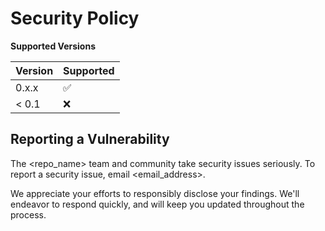 # Security Policy

**Supported Versions**

<!---Add supported versions to table-->

| Version | Supported          |
|---------| ------------------ |
| 0.x.x   | :white_check_mark: |
| < 0.1   | :x:                |

## Reporting a Vulnerability

The <repo_name> team and community take security issues seriously. To report a security issue, email <email_address>.

We appreciate your efforts to responsibly disclose your findings. We'll endeavor to respond quickly, and will keep you updated throughout the process.
